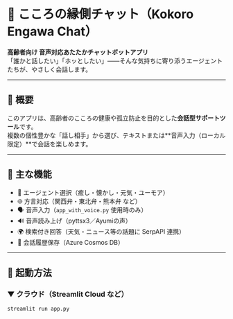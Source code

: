 # 🍵 こころの縁側チャット（Kokoro Engawa Chat）

**高齢者向け 音声対応あたたかチャットボットアプリ**  
「誰かと話したい」「ホッとしたい」——そんな気持ちに寄り添うエージェントたちが、やさしく会話します。

---

## 🌼 概要

このアプリは、高齢者のこころの健康や孤立防止を目的とした**会話型サポートツール**です。  
複数の個性豊かな「話し相手」から選び、テキストまたは**音声入力（ローカル限定）**で会話を楽しめます。

---

## 💬 主な機能

- 🧓 エージェント選択（癒し・懐かし・元気・ユーモア）
- 🌐 方言対応（関西弁・東北弁・熊本弁 など）
- 🗣 音声入力（`app_with_voice.py` 使用時のみ）
- 🔊 音声読み上げ（pyttsx3／Ayumiの声）
- 🌍 検索付き回答（天気・ニュース等の話題に SerpAPI 連携）
- 🧠 会話履歴保存（Azure Cosmos DB）

---

## 🚀 起動方法

### ▼ クラウド（Streamlit Cloud など）

```bash
streamlit run app.py
